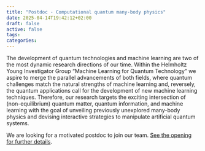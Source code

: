 ```yaml
---
title: "Postdoc - Computational quantum many-body physics"
date: 2025-04-14T19:42:12+02:00
draft: false
active: false
tags:
categories:
---
```


The development of quantum technologies and machine learning are two of the most dynamic research directions of our time. Within the Helmholtz Young Investigator Group “Machine Learning for Quantum Technology” we aspire to merge the parallel advancements of both fields, where quantum challenges match the natural strengths of machine learning and, reversely, the quantum applications call for the development of new machine learning techniques. Therefore, our research targets the exciting intersection of (non-equilibrium) quantum matter, quantum information, and machine learning with the goal of unveiling previously unexplored many-body physics and devising interactive strategies to manipulate artificial quantum systems.

We are looking for a motivated postdoc to join our team. [See the opening for further details](https://www.fz-juelich.de/en/careers/jobs/2025-106).
